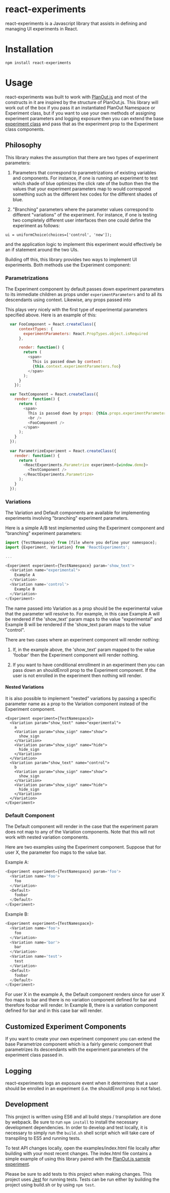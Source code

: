 react-experiments
====================

react-experiments is a Javascript library that assists in defining and managing UI experiments in React.

# Installation

```
npm install react-experiments
```

# Usage

react-experiments was built to work with [PlanOut.js](https://www.github.com/HubSpot/PlanOut.js) and most of the constructs in it are inspired by the structure of PlanOut.js. This library will work out of the box if you pass it an instantiated PlanOut Namespace or Experiment class, but if you want to use your own methods of assigning experiment parameters and logging exposure then you can extend the base [experiment class](https://github.com/HubSpot/react-experiments/blob/master/src/experimentClass.js) and pass that as the experiment prop to the Experiment class components.

## Philosophy

This library makes the assumption that there are two types of experiment parameters: 

1) Parameters that correspond to parametrizations of existing variables and components. For instance, if one is running an experiment to test which shade of blue optimizes the click rate of the button then the the values that your experiment parameters map to would correspond something such as the different hex codes for the different shades of blue.

2) "Branching" parameters where the parameter values correspond to different "variations" of the experiment. For instance, if one is testing two completely different user interfaces then one could define the experiment as follows:

```
ui = uniformChoice(choices=['control', 'new']);
```

and the application logic to implement this experiment would effectively be an if statement around the two UIs.

Building off this, this library provides two ways to implement UI experiments. Both methods use the Experiment component:

### Parametrizations

The Experiment component by default passes down experiment parameters to its immediate children as props under ```experimentParameters``` and to all its descendants using context. Likewise, any props passed into 

This plays very nicely with the first type of experimental parameters specified above. Here is an example of this:

```javascript
  var FooComponent = React.createClass({
      contextTypes: {
        experimentParameters: React.PropTypes.object.isRequired
      },

      render: function() {
        return (
          <span>
            This is passed down by context:
            {this.context.experimentParameters.foo}
          </span>
        );
      }
    });

  var TextComponent = React.createClass({ 
    render: function() {
      return (
        <span>
          This is passed down by props: {this.props.experimentParameters.foo}
          <br />
          <FooComponent />
        </span>
      );
    }
  });
    
  var ParametrizeExperiment = React.createClass({
    render: function() {
      return (
        <ReactExperiments.Parametrize experiment={window.demo}>
          <TextComponent />
        </ReactExperiments.Parametrize>
      );
    }
  });
```

### Variations

The Variation and Default components are available for implementing experiments involving "branching" experiment parameters.

Here is a simple A/B test implemented using the Experiment component and "branching" experiment parameters:

```javascript
import {TestNamespace} from [file where you define your namespace];
import {Experiment, Variation} from 'ReactExperiments';

...

<Experiment experiment={TestNamespace} param='show_text'>
  <Variation name="experimental">    
    Example A  
  </Variation>   
  <Variation name='control'>   
    Example B  
  </Variation>   
</Experiment>
```

The name passed into Variation as a prop should be the experimental value that the parameter will resolve to. For example, in this case Example A will be rendered if the 'show_text' param maps to the value "experimental" and Example B will be rendered if the 'show_text param maps to the value "control".

There are two cases where an experiment component will render nothing:

1) If, in the example above, the 'show_text' param mapped to the value 'foobar' then the Experiment component will render nothing. 

2) If you want to have conditional enrollment in an experiment then you can pass down an shouldEnroll prop to the Experiment component. If the user is not enrolled in the experiment then nothing will render.

#### Nested Variations

It is also possible to implement "nested" variations by passing a specific parameter name as a prop to the Variation component instead of the Experiment component.

```
<Experiment experiment={TestNamespace}>
  <Variation param="show_text" name="experimental">
    a
    <Variation param="show_sign" name="show">
      show_sign
    </Variation>
    <Variation param="show_sign" name="hide">
      hide_sign
    </Variation>
  </Variation>
  <Variation param="show_text" name="control">
    b
    <Variation param="show_sign" name="show">
      show_sign
    </Variation>
    <Variation param="show_sign" name="hide">
      hide_sign
    </Variation>
  </Variation>
</Experiment>
```

### Default Component

The Default component will render in the case that the experiment param does not map to any of the Variation components. Note that this will not work with nested variation components.

Here are two examples using the Experiment component. Suppose that for user X, the parameter foo maps to the value bar.

Example A:
```javascript
<Experiment experiment={TestNamespace} param='foo'>
  <Variation name='foo'>
    foo
  </Variation>
  <Default>
    foobar
  </Default>
</Experiment>
```
Example B:
```javascript
<Experiment experiment={TestNamespace}>
  <Variation name='foo'>
    foo
  </Variation>
  <Variation name='bar'>
    bar
  </Variation>
  <Variation name='test'>
    test
  </Variation>
  <Default>
    foobar
  </Default>
</Experiment>
```

For user X in the example A, the Default component renders since for user X foo maps to bar and there is no variation component defined for bar and therefore foobar will render.
In Example B, there is a variation component defined for bar and in this case bar will render.

## Customized Experiment Components

If you want to create your own experiment component you can extend the base Parametrize component which is a fairly generic component that parametrizes its descendants with the experiment parameters of the experiment class passed in.

## Logging

react-experiments logs an exposure event when it determines that a user should be enrolled in an experiment (i.e. the shouldEnroll prop is not false). 

## Development

This project is written using ES6 and all build steps / transpilation are done by webpack. Be sure to run ```npm install``` to install the necessary development dependencies. In order to develop and test locally, it is necessary to simply run the ```build.sh``` shell script which will take care of transpiling to ES5 and running tests.

To test API changes locally, open the examples/index.html file locally after building with your most recent changes. The index.html file contains a simple example of using this library paired with the [PlanOut.js sample experiment](https://github.com/HubSpot/PlanOut.js/blob/master/examples/sample_planout_es5.js).

Please be sure to add tests to this project when making changes. This project uses [Jest](https://facebook.github.io/jest/) for running tests. Tests can be run either by building the project using build.sh or by using ```npm test```.

